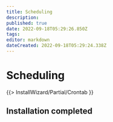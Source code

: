 ```yaml
---
title: Scheduling
description: 
published: true
date: 2022-09-18T05:29:26.850Z
tags: 
editor: markdown
dateCreated: 2022-09-18T05:29:24.338Z
---
```


# Scheduling
{{> InstallWizard/Partial/Crontab }}

## Installation completed